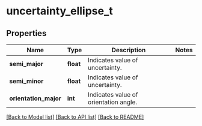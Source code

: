 # uncertainty_ellipse_t

## Properties
Name | Type | Description | Notes
------------ | ------------- | ------------- | -------------
**semi_major** | **float** | Indicates value of uncertainty. | 
**semi_minor** | **float** | Indicates value of uncertainty. | 
**orientation_major** | **int** | Indicates value of orientation angle. | 

[[Back to Model list]](../README.md#documentation-for-models) [[Back to API list]](../README.md#documentation-for-api-endpoints) [[Back to README]](../README.md)



